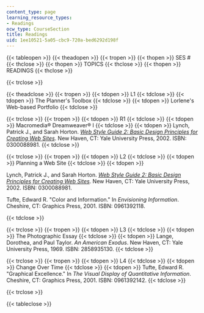 ```yaml
---
content_type: page
learning_resource_types:
- Readings
ocw_type: CourseSection
title: Readings
uid: 1ee10521-5a05-cbc9-720a-bed6292d198f
---
```


{{< tableopen >}}
{{< theadopen >}}
{{< tropen >}}
{{< thopen >}}
SES #
{{< thclose >}}
{{< thopen >}}
TOPICS
{{< thclose >}}
{{< thopen >}}
READINGS
{{< thclose >}}

{{< trclose >}}

{{< theadclose >}}
{{< tropen >}}
{{< tdopen >}}
L1
{{< tdclose >}}
{{< tdopen >}}
The Planner's Toolbox
{{< tdclose >}}
{{< tdopen >}}
Lorlene's Web-based Portfolio
{{< tdclose >}}

{{< trclose >}}
{{< tropen >}}
{{< tdopen >}}
R1
{{< tdclose >}}
{{< tdopen >}}
Macromedia® Dreamweaver® I
{{< tdclose >}}
{{< tdopen >}}
Lynch, Patrick J., and Sarah Horton. [_Web Style Guide 2: Basic Design Principles for Creating Web Sites_](http://www.webstyleguide.com/index.html?/contents.html). New Haven, CT: Yale University Press, 2002. ISBN: 0300088981.
{{< tdclose >}}

{{< trclose >}}
{{< tropen >}}
{{< tdopen >}}
L2
{{< tdclose >}}
{{< tdopen >}}
Planning a Web Site
{{< tdclose >}}
{{< tdopen >}}


Lynch, Patrick J., and Sarah Horton. [_Web Style Guide 2: Basic Design Principles for Creating Web Sites_](http://www.webstyleguide.com/index.html?/contents.html). New Haven, CT: Yale University Press, 2002. ISBN: 0300088981.

Tufte, Edward R. "Color and Information." In _Envisioning Information_. Cheshire, CT: Graphics Press, 2001. ISBN: 0961392118.


{{< tdclose >}}

{{< trclose >}}
{{< tropen >}}
{{< tdopen >}}
L3
{{< tdclose >}}
{{< tdopen >}}
The Photographic Essay
{{< tdclose >}}
{{< tdopen >}}
Lange, Dorothea, and Paul Taylor. _An American Exodus_. New Haven, CT: Yale University Press, 1969. ISBN: 2858935130.
{{< tdclose >}}

{{< trclose >}}
{{< tropen >}}
{{< tdopen >}}
L4
{{< tdclose >}}
{{< tdopen >}}
Change Over Time
{{< tdclose >}}
{{< tdopen >}}
Tufte, Edward R. "Graphical Excellence." In _The Visual Display of Quantitative Information_. Cheshire, CT: Graphics Press, 2001. ISBN: 0961392142.
{{< tdclose >}}

{{< trclose >}}

{{< tableclose >}}
